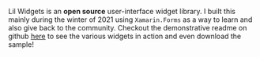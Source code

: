 Lil Widgets is an **open source** user-interface widget library. I built this mainly during the winter of 2021 using `Xamarin.Forms` as a way to learn and also give back to the community. Checkout the demonstrative readme on github <ins>[here](https://github.com/Chase-William/LilWidgets)</ins> to see the various widgets in action and even download the sample!